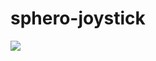 # sphero-joystick

![](https://docs.google.com/drawings/d/1izzy4NO9N6wnBPxxaT6xdnkyV2dwE7FlXRnXC9kviX4/pub?w=700&h=366)

